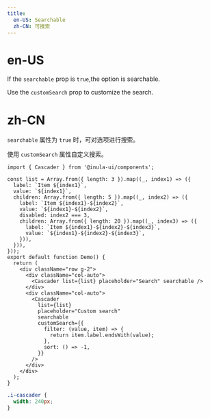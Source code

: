 ```yaml
---
title:
  en-US: Searchable
  zh-CN: 可搜索
---
```


# en-US

If the `searchable` prop is `true`,the option is searchable.

Use the `customSearch` prop to customize the search.

# zh-CN

`searchable` 属性为 `true` 时，可对选项进行搜索。

使用 `customSearch` 属性自定义搜索。

```tsx
import { Cascader } from '@inula-ui/components';

const list = Array.from({ length: 3 }).map((_, index1) => ({
  label: `Item ${index1}`,
  value: `${index1}`,
  children: Array.from({ length: 5 }).map((_, index2) => ({
    label: `Item ${index1}-${index2}`,
    value: `${index1}-${index2}`,
    disabled: index2 === 3,
    children: Array.from({ length: 20 }).map((_, index3) => ({
      label: `Item ${index1}-${index2}-${index3}`,
      value: `${index1}-${index2}-${index3}`,
    })),
  })),
}));
export default function Demo() {
  return (
    <div className="row g-2">
      <div className="col-auto">
        <Cascader list={list} placeholder="Search" searchable />
      </div>
      <div className="col-auto">
        <Cascader
          list={list}
          placeholder="Custom search"
          searchable
          customSearch={{
            filter: (value, item) => {
              return item.label.endsWith(value);
            },
            sort: () => -1,
          }}
        />
      </div>
    </div>
  );
}
```

```scss
.i-cascader {
  width: 240px;
}
```
